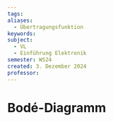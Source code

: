 ```yaml
---
tags: 
aliases:
  - Übertragungsfunktion
keywords: 
subject:
  - VL
  - Einführung Elektronik
semester: WS24
created: 3. Dezember 2024
professor:
---
```

 
# Bodé-Diagramm

